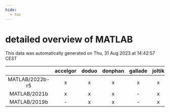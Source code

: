 ```yaml
---
hide:
  - toc
---
```


detailed overview of MATLAB
===========================


This data was automatically generated on Thu, 31 Aug 2023 at 14:42:57 CEST  

| |accelgor|doduo|donphan|gallade|joltik|skitty|swalot|victini|
| :---: | :---: | :---: | :---: | :---: | :---: | :---: | :---: | :---: |
|MATLAB/2022b-r5|x|x|x|x|x|x|x|x|
|MATLAB/2021b|x|x|x|-|x|x|x|x|
|MATLAB/2019b|-|x|x|-|x|x|-|x|
